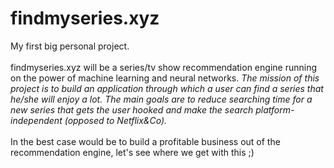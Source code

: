 # findmyseries.xyz
My first big personal project. </br> </br>
findmyseries.xyz will be a series/tv show recommendation engine running on the power of machine learning and neural networks.
*The mission of this project is to build an application through which a user can find a series that he/she will enjoy a lot. The main goals are to reduce searching time for a new series that gets the user hooked and make the search platform-independent (opposed to Netflix&Co).* </br></br>
In the best case would be to build a profitable business out of the recommendation engine, let's see where we get with this ;)

